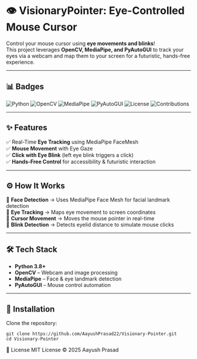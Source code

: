 # 👁️ VisionaryPointer: Eye-Controlled Mouse Cursor  

Control your mouse cursor using **eye movements and blinks**!  
This project leverages **OpenCV, MediaPipe, and PyAutoGUI** to track your eyes via a webcam and map them to your screen for a futuristic, hands-free experience.  

---

## 📊 Badges  

![Python](https://img.shields.io/badge/Python-3.8%2B-blue?logo=python) 
![OpenCV](https://img.shields.io/badge/OpenCV-4.x-green?logo=opencv) 
![MediaPipe](https://img.shields.io/badge/MediaPipe-0.9-orange) 
![PyAutoGUI](https://img.shields.io/badge/PyAutoGUI-automation-lightgrey) 
![License](https://img.shields.io/badge/License-MIT-yellow.svg) 
![Contributions](https://img.shields.io/badge/Contributions-Welcome-brightgreen)  

---

## ✨ Features  

✅ Real-Time **Eye Tracking** using MediaPipe FaceMesh  
✅ **Mouse Movement** with Eye Gaze  
✅ **Click with Eye Blink** (left eye blink triggers a click)  
✅ **Hands-Free Control** for accessibility & futuristic interaction  

---

## ⚙️ How It Works  

🔹 **Face Detection** → Uses MediaPipe Face Mesh for facial landmark detection  
🔹 **Eye Tracking** → Maps eye movement to screen coordinates  
🔹 **Cursor Movement** → Moves the mouse pointer in real-time  
🔹 **Blink Detection** → Detects eyelid distance to simulate mouse clicks  

---

## 🛠️ Tech Stack  

- **Python 3.8+**  
- **OpenCV** – Webcam and image processing  
- **MediaPipe** – Face & eye landmark detection  
- **PyAutoGUI** – Mouse control automation  

---

## 🚀 Installation  

Clone the repository:  
```
git clone https://github.com/AayushPrasad22/Visionary-Pointer.git
cd Visionary-Pointer
```
📜 License
MIT License © 2025 Aayush Prasad

